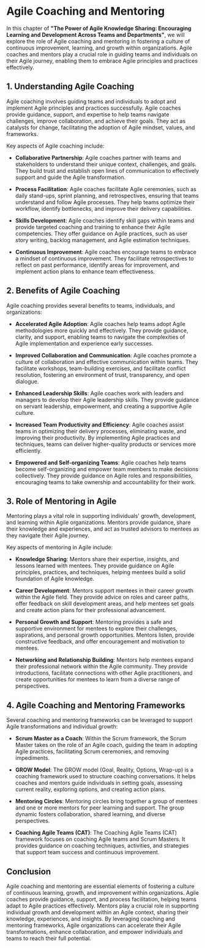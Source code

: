 Agile Coaching and Mentoring
=====================================

In this chapter of **"The Power of Agile Knowledge Sharing: Encouraging Learning and Development Across Teams and Departments"**, we will explore the role of Agile coaching and mentoring in fostering a culture of continuous improvement, learning, and growth within organizations. Agile coaches and mentors play a crucial role in guiding teams and individuals on their Agile journey, enabling them to embrace Agile principles and practices effectively.

**1. Understanding Agile Coaching**
-----------------------------------

Agile coaching involves guiding teams and individuals to adopt and implement Agile principles and practices successfully. Agile coaches provide guidance, support, and expertise to help teams navigate challenges, improve collaboration, and achieve their goals. They act as catalysts for change, facilitating the adoption of Agile mindset, values, and frameworks.

Key aspects of Agile coaching include:

* **Collaborative Partnership**: Agile coaches partner with teams and stakeholders to understand their unique context, challenges, and goals. They build trust and establish open lines of communication to effectively support and guide the Agile transformation.

* **Process Facilitation**: Agile coaches facilitate Agile ceremonies, such as daily stand-ups, sprint planning, and retrospectives, ensuring that teams understand and follow Agile processes. They help teams optimize their workflow, identify bottlenecks, and improve their delivery capabilities.

* **Skills Development**: Agile coaches identify skill gaps within teams and provide targeted coaching and training to enhance their Agile competencies. They offer guidance on Agile practices, such as user story writing, backlog management, and Agile estimation techniques.

* **Continuous Improvement**: Agile coaches encourage teams to embrace a mindset of continuous improvement. They facilitate retrospectives to reflect on past performance, identify areas for improvement, and implement action plans to enhance team effectiveness.

**2. Benefits of Agile Coaching**
---------------------------------

Agile coaching provides several benefits to teams, individuals, and organizations:

* **Accelerated Agile Adoption**: Agile coaches help teams adopt Agile methodologies more quickly and effectively. They provide guidance, clarity, and support, enabling teams to navigate the complexities of Agile implementation and experience early successes.

* **Improved Collaboration and Communication**: Agile coaches promote a culture of collaboration and effective communication within teams. They facilitate workshops, team-building exercises, and facilitate conflict resolution, fostering an environment of trust, transparency, and open dialogue.

* **Enhanced Leadership Skills**: Agile coaches work with leaders and managers to develop their Agile leadership skills. They provide guidance on servant leadership, empowerment, and creating a supportive Agile culture.

* **Increased Team Productivity and Efficiency**: Agile coaches assist teams in optimizing their delivery processes, eliminating waste, and improving their productivity. By implementing Agile practices and techniques, teams can deliver higher-quality products or services more efficiently.

* **Empowered and Self-organizing Teams**: Agile coaches help teams become self-organizing and empower team members to make decisions collectively. They provide guidance on Agile roles and responsibilities, encouraging teams to take ownership and accountability for their work.

**3. Role of Mentoring in Agile**
---------------------------------

Mentoring plays a vital role in supporting individuals' growth, development, and learning within Agile organizations. Mentors provide guidance, share their knowledge and experiences, and act as trusted advisors to mentees as they navigate their Agile journey.

Key aspects of mentoring in Agile include:

* **Knowledge Sharing**: Mentors share their expertise, insights, and lessons learned with mentees. They provide guidance on Agile principles, practices, and techniques, helping mentees build a solid foundation of Agile knowledge.

* **Career Development**: Mentors support mentees in their career growth within the Agile field. They provide advice on roles and career paths, offer feedback on skill development areas, and help mentees set goals and create action plans for their professional advancement.

* **Personal Growth and Support**: Mentoring provides a safe and supportive environment for mentees to explore their challenges, aspirations, and personal growth opportunities. Mentors listen, provide constructive feedback, and offer encouragement and motivation to mentees.

* **Networking and Relationship Building**: Mentors help mentees expand their professional network within the Agile community. They provide introductions, facilitate connections with other Agile practitioners, and create opportunities for mentees to learn from a diverse range of perspectives.

**4. Agile Coaching and Mentoring Frameworks**
----------------------------------------------

Several coaching and mentoring frameworks can be leveraged to support Agile transformations and individual growth:

* **Scrum Master as a Coach**: Within the Scrum framework, the Scrum Master takes on the role of an Agile coach, guiding the team in adopting Agile practices, facilitating Scrum ceremonies, and removing impediments.

* **GROW Model**: The GROW model (Goal, Reality, Options, Wrap-up) is a coaching framework used to structure coaching conversations. It helps coaches and mentors guide individuals in setting goals, assessing current reality, exploring options, and creating action plans.

* **Mentoring Circles**: Mentoring circles bring together a group of mentees and one or more mentors for peer learning and support. The group dynamic fosters collaboration, shared learning, and diverse perspectives.

* **Coaching Agile Teams (CAT)**: The Coaching Agile Teams (CAT) framework focuses on coaching Agile teams and Scrum Masters. It provides guidance on coaching techniques, activities, and strategies that support team success and continuous improvement.

**Conclusion**
--------------

Agile coaching and mentoring are essential elements of fostering a culture of continuous learning, growth, and improvement within organizations. Agile coaches provide guidance, support, and process facilitation, helping teams adapt to Agile practices effectively. Mentors play a crucial role in supporting individual growth and development within an Agile context, sharing their knowledge, experiences, and insights. By leveraging coaching and mentoring frameworks, Agile organizations can accelerate their Agile transformations, enhance collaboration, and empower individuals and teams to reach their full potential.

